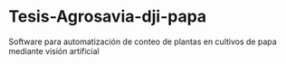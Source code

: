 # Tesis-Agrosavia-dji-papa
Software para automatización de conteo de plantas en cultivos de papa mediante visión artificial
